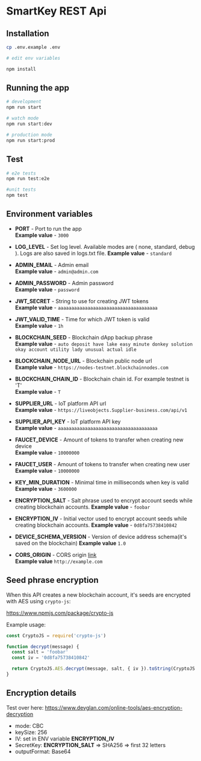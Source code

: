 # SmartKey REST Api

## Installation

```bash
cp .env.example .env

# edit env variables

npm install
```

## Running the app

```bash
# development
npm run start

# watch mode
npm run start:dev

# production mode
npm run start:prod
```

## Test

```bash
# e2e tests
npm run test:e2e

#unit tests
npm test
```

## Environment variables

- **PORT** - Port to run the app  
  **Example value** - `3000`

- **LOG_LEVEL** - Set log level. Available modes are ( none, standard, debug ). Logs are also saved in logs.txt file.
  **Example value** - `standard`

- **ADMIN_EMAIL** - Admin email  
  **Example value** - `admin@admin.com`

- **ADMIN_PASSWORD** - Admin password  
  **Example value** - `password`

- **JWT_SECRET** - String to use for creating JWT tokens  
  **Example value** - `aaaaaaaaaaaaaaaaaaaaaaaaaaaaaaaaaaaaa`

- **JWT_VALID_TIME** - Time for which JWT token is valid  
  **Example value** - `1h`

- **BLOCKCHAIN_SEED** - Blockchain dApp backup phrase  
  **Example value** - `auto deposit have lake easy minute donkey solution okay account utility lady unusual actual idle`

- **BLOCKCHAIN_NODE_URL** - Blockchain public node url  
  **Example value** - `https://nodes-testnet.blockchainnodes.com`

- **BLOCKCHAIN_CHAIN_ID** - Blockchain chain id. For example testnet is 'T'  
  **Example value** - `T`

- **SUPPLIER_URL** - IoT platform API url  
  **Example value** - `https://liveobjects.Supplier-business.com/api/v1`

- **SUPPLIER_API_KEY** - IoT platform API key  
  **Example value** - `aaaaaaaaaaaaaaaaaaaaaaaaaaaaaaaaaaaaa`

- **FAUCET_DEVICE** - Amount of tokens to transfer when creating new device  
  **Example value** - `10000000`

- **FAUCET_USER** - Amount of tokens to transfer when creating new user  
  **Example value** - `10000000`

- **KEY_MIN_DURATION** - Minimal time in milliseconds when key is valid  
  **Example value** - `3600000`

- **ENCRYPTION_SALT** - Salt phrase used to encrypt account seeds while creating blockchain accounts.
  **Example value** - `foobar`

- **ENCRYPTION_IV** - Initial vector used to encrypt account seeds while creating blockchain accounts.
  **Example value** - `0d8fa75738410842`

- **DEVICE_SCHEMA_VERSION** - Version of device address schema(it's saved on the blockchain)
  **Example value** `1.0`

- **CORS_ORIGIN** - CORS origin [link](https://github.com/expressjs/cors#configuration-options)  
  **Example value** `http://example.com`

## Seed phrase encryption

When this API creates a new blockchain account, it's seeds are encrypted with AES using `crypto-js`:

https://www.npmjs.com/package/crypto-js

Example usage:

```javascript
const CryptoJS = require('crypto-js')

function decrypt(message) {
  const salt = 'foobar'
  const iv = '0d8fa75738410842'

  return CryptoJS.AES.decrypt(message, salt, { iv }).toString(CryptoJS.enc.Utf8)
}
```

## Encryption details

Test over here:
https://www.devglan.com/online-tools/aes-encryption-decryption

- mode: CBC
- keySize: 256
- IV: set in ENV variable **ENCRYPTION_IV**
- SecretKey: **ENCRYPTION_SALT** => SHA256 => first 32 letters
- outputFormat: Base64
